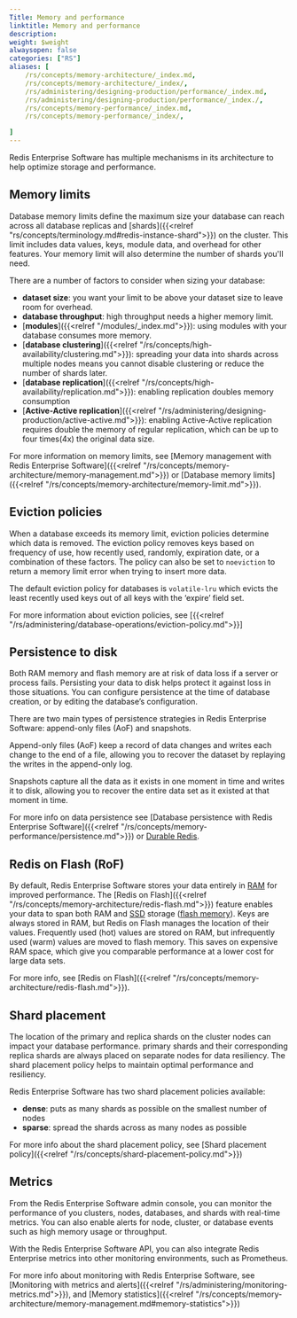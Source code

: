 ```yaml
---
Title: Memory and performance
linktitle: Memory and performance
description:
weight: $weight
alwaysopen: false
categories: ["RS"]
aliases: [
    /rs/concepts/memory-architecture/_index.md,
    /rs/concepts/memory-architecture/_index/,
    /rs/administering/designing-production/performance/_index.md,
    /rs/administering/designing-production/performance/_index./,
    /rs/concepts/memory-performance/_index.md,
    /rs/concepts/memory-performance/_index/,

]
---
```

Redis Enterprise Software has multiple mechanisms in its
architecture to help optimize storage and performance.

## Memory limits

Database memory limits define the maximum size your database can reach across all database replicas and [shards]({{<relref "rs/concepts/terminology.md#redis-instance-shard">}}) on the cluster. This limit includes data values, keys, module data, and overhead for other features. Your memory limit will also determine the number of shards you'll need.

There are a number of factors to consider when sizing your database:

- **dataset size**: you want your limit to be above your dataset size to leave room for overhead.
- **database throughput**: high throughput needs a higher memory limit.
- [**modules**]({{<relref "/modules/_index.md">}}): using modules with your database consumes more memory.
- [**database clustering**]({{<relref "/rs/concepts/high-availability/clustering.md">}}): spreading your data into shards across multiple nodes means you cannot disable clustering or reduce the number of shards later.
- [**database replication**]({{<relref "/rs/concepts/high-availability/replication.md">}}): enabling replication doubles memory consumption
- [**Active-Active replication**]({{<relref "/rs/administering/designing-production/active-active.md">}}): enabling Active-Active replication requires double the memory of regular replication, which can be up to four times(4x) the original data size.

For more information on memory limits, see [Memory management with Redis Enterprise Software]({{<relref "/rs/concepts/memory-architecture/memory-management.md">}}) or [Database memory limits]({{<relref "/rs/concepts/memory-architecture/memory-limit.md">}}).

## Eviction policies

When a database exceeds its memory limit, eviction policies determine which data is removed. The eviction policy removes keys based on frequency of use, how recently used, randomly, expiration date, or a combination of these factors. The policy can also be set to `noeviction` to return a memory limit error when trying to insert more data.

The default eviction policy for databases is `volatile-lru` which evicts the least recently used keys out of all keys with the ‘expire’ field set.

For more information about eviction policies, see [{{<relref "/rs/administering/database-operations/eviction-policy.md">}}]

## Persistence to disk

Both RAM memory and flash memory are at risk of data loss if a server or process fails. Persisting your data to disk helps protect it against loss in those situations. You can configure persistence at the time of database creation, or by editing the database’s configuration.

There are two main types of persistence strategies in Redis Enterprise Software: append-only files (AoF) and snapshots.

Append-only files (AoF) keep a record of data changes and writes each change to the end of a file, allowing you to recover the dataset by replaying the writes in the append-only log.

Snapshots capture all the data as it exists in one moment in time and writes it to disk, allowing you to recover the entire data set as it existed at that moment in time.

For more info on data persistence see [Database persistence with Redis Enterprise Software]({{<relref "/rs/concepts/memory-performance/persistence.md">}}) or [Durable Redis](https://redis.com/redis-enterprise/technology/durable-redis/).

## Redis on Flash (RoF)

By default, Redis Enterprise Software stores your data entirely in [RAM](https://en.wikipedia.org/wiki/Random-access_memory) for improved performance. The [Redis on Flash]({{<relref "/rs/concepts/memory-architecture/redis-flash.md">}}) feature enables your data to span both RAM and [SSD](https://en.wikipedia.org/wiki/Solid-state_drive) storage ([flash memory](https://en.wikipedia.org/wiki/Flash_memory)). Keys are always stored in RAM, but Redis on Flash manages the location of their values. Frequently used (hot) values are stored on RAM, but infrequently used (warm) values are moved to flash memory. This saves on expensive RAM space, which give you comparable performance at a lower cost for large data sets.

For more info, see [Redis on Flash]({{<relref "/rs/concepts/memory-architecture/redis-flash.md">}}).

## Shard placement

The location of the primary and replica shards on the cluster nodes can impact your database performance.
primary shards and their corresponding replica shards are always placed on separate nodes for data resiliency.
The shard placement policy helps to maintain optimal performance and resiliency.

Redis Enterprise Software has two shard placement policies available:

- **dense**: puts as many shards as possible on the smallest number of nodes
- **sparse**: spread the shards across as many nodes as possible

For more info about the shard placement policy, see [Shard placement policy]({{<relref "/rs/concepts/shard-placement-policy.md">}})

## Metrics

From the Redis Enterprise Software admin console, you can monitor the performance of you clusters, nodes, databases, and shards with real-time metrics. You can also enable alerts for node, cluster, or database events such as high memory usage or throughput.

With the Redis Enterprise Software API, you can also integrate Redis Enterprise metrics into other monitoring environments, such as Prometheus.

For more info about monitoring with Redis Enterprise Software, see [Monitoring with metrics and alerts]({{<relref "/rs/administering/monitoring-metrics.md">}}), and [Memory statistics]({{<relref "/rs/concepts/memory-architecture/memory-management.md#memory-statistics">}})




